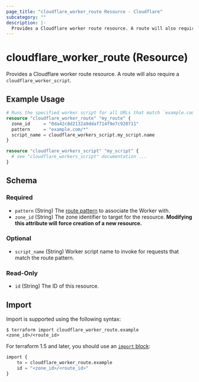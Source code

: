 ```yaml
---
page_title: "cloudflare_worker_route Resource - Cloudflare"
subcategory: ""
description: |-
  Provides a Cloudflare worker route resource. A route will also require a cloudflare_worker_script.
---
```


# cloudflare_worker_route (Resource)

Provides a Cloudflare worker route resource. A route will also require a `cloudflare_worker_script`.

## Example Usage

```terraform
# Runs the specified worker script for all URLs that match `example.com/*`
resource "cloudflare_worker_route" "my_route" {
  zone_id     = "0da42c8d2132a9ddaf714f9e7c920711"
  pattern     = "example.com/*"
  script_name = cloudflare_workers_script.my_script.name
}

resource "cloudflare_workers_script" "my_script" {
  # see "cloudflare_workers_script" documentation ...
}
```
<!-- schema generated by tfplugindocs -->
## Schema

### Required

- `pattern` (String) The [route pattern](https://developers.cloudflare.com/workers/about/routes/) to associate the Worker with.
- `zone_id` (String) The zone identifier to target for the resource. **Modifying this attribute will force creation of a new resource.**

### Optional

- `script_name` (String) Worker script name to invoke for requests that match the route pattern.

### Read-Only

- `id` (String) The ID of this resource.

## Import

Import is supported using the following syntax:

```shell
$ terraform import cloudflare_worker_route.example <zone_id>/<route_id>
```

For terraform 1.5 and later, you should use an [`import` block](https://developer.hashicorp.com/terraform/language/import):
```terraform
import {
    to = cloudflare_worker_route.example
    id = "<zone_id>/<route_id>"
}
```
